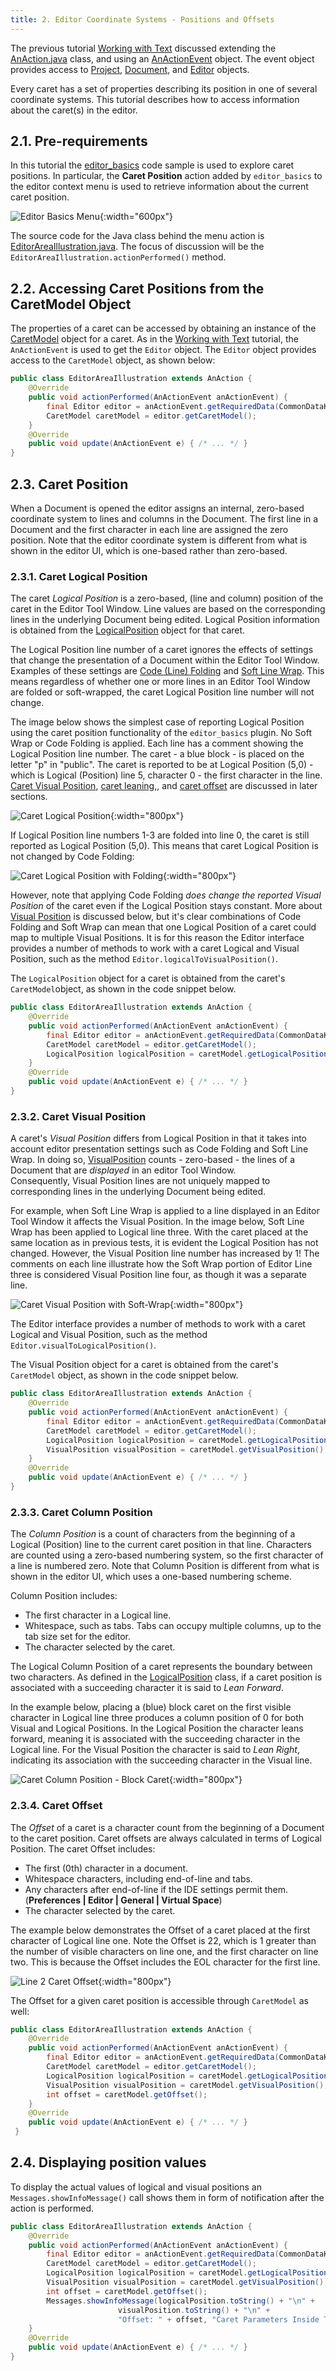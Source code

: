 ```yaml
---
title: 2. Editor Coordinate Systems - Positions and Offsets
---
```


The previous tutorial [Working with Text](working_with_text.md) discussed extending the [AnAction.java](upsource:///platform/editor-ui-api/src/com/intellij/openapi/actionSystem/AnAction.java) class, and using an [AnActionEvent](upsource:///platform/editor-ui-api/src/com/intellij/openapi/actionSystem/AnActionEvent.java) object.
The event object provides access to [Project](upsource:///platform/core-api/src/com/intellij/openapi/project/Project.java), [Document](upsource:///platform/core-api/src/com/intellij/openapi/editor/Document.java), and [Editor](upsource:///platform/editor-ui-api/src/com/intellij/openapi/editor/Editor.java) objects.

Every caret has a set of properties describing its position in one of several coordinate systems.
This tutorial describes how to access information about the caret(s) in the editor.

## 2.1. Pre-requirements
In this tutorial the [editor_basics](https://github.com/JetBrains/intellij-sdk-docs/tree/master/code_samples/editor_basics) code sample is used to explore caret positions.
In particular, the **Caret Position** action added by `editor_basics` to the editor context menu is used to retrieve information about the current caret position.  

![Editor Basics Menu](img/edit_basics_menu.png){:width="600px"}

The source code for the Java class behind the menu action is [EditorAreaIllustration.java](https://github.com/JetBrains/intellij-sdk-docs/blob/master/code_samples/editor_basics/src/main/java/org/intellij/sdk/editor/EditorAreaIllustration.java).
The focus of discussion will be the `EditorAreaIllustration.actionPerformed()` method.

## 2.2. Accessing Caret Positions from the CaretModel Object
The properties of a caret can be accessed by obtaining an instance of the [CaretModel](upsource:///platform/editor-ui-api/src/com/intellij/openapi/editor/CaretModel.java) object for a caret.
As in the [Working with Text](working_with_text.md) tutorial, the `AnActionEvent` is used to get the `Editor` object.
The `Editor` object provides access to the `CaretModel` object, as shown below:
```java
public class EditorAreaIllustration extends AnAction {
    @Override
    public void actionPerformed(AnActionEvent anActionEvent) {
        final Editor editor = anActionEvent.getRequiredData(CommonDataKeys.EDITOR);
        CaretModel caretModel = editor.getCaretModel();
    }
    @Override
    public void update(AnActionEvent e) { /* ... */ }
}
```

## 2.3. Caret Position
When a Document is opened the editor assigns an internal, zero-based coordinate system to lines and columns in the Document.
The first line in a Document and the first character in each line are assigned the zero position.
Note that the editor coordinate system is different from what is shown in the editor UI, which is one-based rather than zero-based.

<!-- TODO: Mention multiple carets, primary carets, single caret in Editor = primary caret -->

### 2.3.1. Caret Logical Position
The caret _Logical Position_ is a zero-based, (line and column) position of the caret in the Editor Tool Window.
Line values are based on the corresponding lines in the underlying Document being edited.
Logical Position information is obtained from the [LogicalPosition](upsource:///platform/editor-ui-api/src/com/intellij/openapi/editor/LogicalPosition.java) object for that caret.   

The Logical Position line number of a caret ignores the effects of settings that change the presentation of a Document within the Editor Tool Window.
Examples of these settings are [Code (Line) Folding](https://www.jetbrains.com/help/idea/working-with-source-code.html#code_folding) and [Soft Line Wrap](https://www.jetbrains.com/help/idea/using-code-editor.html#f804afd8). 
This means regardless of whether one or more lines in an Editor Tool Window are folded or soft-wrapped, the caret Logical Position line number will not change.

The image below shows the simplest case of reporting Logical Position using the caret position functionality of the `editor_basics` plugin.
No Soft Wrap or Code Folding is applied.
Each line has a comment showing the Logical Position line number.
The caret - a blue block - is placed on the letter "p" in "public".
The caret is reported to be at Logical Position (5,0) - which is Logical (Position) line 5, character 0 - the first character in the line.
[Caret Visual Position](#232-caret-visual-position), [caret leaning,](#233-caret-column-position), and [caret offset](#234-caret-offset) are discussed in later sections.  

![Caret Logical Position](img/logical_pos_exp.png){:width="800px"}

If Logical Position line numbers 1-3 are folded into line 0, the caret is still reported as Logical Position (5,0).
This means that caret Logical Position is not changed by Code Folding:  

![Caret Logical Position with Folding](img/logical_pos_folded.png){:width="800px"} 

However, note that applying Code Folding _does change the reported Visual Position_ of the caret even if the Logical Position stays constant.
More about [Visual Position](#232-caret-visual-position) is discussed below, but it's clear combinations of Code Folding and Soft Wrap can mean that one Logical Position of a caret could map to multiple Visual Positions.
It is for this reason the Editor interface provides a number of methods to work with a caret Logical and Visual Position, such as the method `Editor.logicalToVisualPosition()`.

The `LogicalPosition` object for a caret is obtained from the caret's `CaretModel`object, as shown in the code snippet below.
```java
public class EditorAreaIllustration extends AnAction {
    @Override
    public void actionPerformed(AnActionEvent anActionEvent) {
        final Editor editor = anActionEvent.getRequiredData(CommonDataKeys.EDITOR);
        CaretModel caretModel = editor.getCaretModel();
        LogicalPosition logicalPosition = caretModel.getLogicalPosition();
    }
    @Override
    public void update(AnActionEvent e) { /* ... */ }
}
```

### 2.3.2. Caret Visual Position
A caret's _Visual Position_ differs from Logical Position in that it takes into account editor presentation settings such as Code Folding and Soft Line Wrap.
In doing so, [VisualPosition](upsource:///platform/editor-ui-api/src/com/intellij/openapi/editor/VisualPosition.java) counts - zero-based - the lines of a Document that are _displayed_ in an editor Tool Window.  
Consequently, Visual Position lines are not uniquely mapped to corresponding lines in the underlying Document being edited.

For example, when Soft Line Wrap is applied to a line displayed in an Editor Tool Window it affects the Visual Position.
In the image below, Soft Line Wrap has been applied to Logical line three.
With the caret placed at the same location as in previous tests, it is evident the Logical Position has not changed.
However, the Visual Position line number has increased by 1!
The comments on each line illustrate how the Soft Wrap portion of Editor Line three is considered Visual Position line four, as though it was a separate line.

![Caret Visual Position with Soft-Wrap](img/vis_pos_soft_wrap.png){:width="800px"} 

The Editor interface provides a number of methods to work with a caret Logical and Visual Position, such as the method `Editor.visualToLogicalPosition()`.

The Visual Position object for a caret is obtained from the caret's `CaretModel` object, as shown in the code snippet below. 
```java
public class EditorAreaIllustration extends AnAction {
    @Override
    public void actionPerformed(AnActionEvent anActionEvent) {
        final Editor editor = anActionEvent.getRequiredData(CommonDataKeys.EDITOR);
        CaretModel caretModel = editor.getCaretModel();
        LogicalPosition logicalPosition = caretModel.getLogicalPosition();
        VisualPosition visualPosition = caretModel.getVisualPosition();
    }
    @Override
    public void update(AnActionEvent e) { /* ... */ }
}
```

### 2.3.3. Caret Column Position
The _Column Position_ is a count of characters from the beginning of a Logical (Position) line to the current caret position in that line.
Characters are counted using a zero-based numbering system, so the first character of a line is numbered zero.
Note that Column Position is different from what is shown in the editor UI, which uses a one-based numbering scheme.

Column Position includes:
* The first character in a Logical line.
* Whitespace, such as tabs.
  Tabs can occupy multiple columns, up to the tab size set for the editor.
* The character selected by the caret.

The Logical Column Position of a caret represents the boundary between two characters.
As defined in the [LogicalPosition](upsource:///platform/editor-ui-api/src/com/intellij/openapi/editor/LogicalPosition.java) class, if a caret position is associated with a succeeding character it is said to _Lean Forward_.

In the example below, placing a (blue) block caret on the first visible character in Logical line three produces a column position of 0 for both Visual and Logical Positions.
In the Logical Position the character leans forward, meaning it is associated with the succeeding character in the Logical line.
For the Visual Position the character is said to _Lean Right_, indicating its association with the succeeding character in the Visual line.
 
![Caret Column Position - Block Caret](img/caret_col_pos_block.png){:width="800px"} 

### 2.3.4. Caret Offset
The _Offset_ of a caret is a character count from the beginning of a Document to the caret position.
Caret offsets are always calculated in terms of Logical Position.
The caret Offset includes:
* The first (0th) character in a document.
* Whitespace characters, including end-of-line and tabs.
* Any characters after end-of-line if the IDE settings permit them.
  (**Preferences \| Editor \| General \| Virtual Space**)
* The character selected by the caret.

The example below demonstrates the Offset of a caret placed at the first character of Logical line one.
Note the Offset is 22, which is 1 greater than the number of visible characters on line one, and the first character on line two.
This is because the Offset includes the EOL character for the first line.

![Line 2 Caret Offset](img/caret_offset_l2.png){:width="800px"}

The Offset for a given caret position is accessible through `CaretModel` as well:
```java
public class EditorAreaIllustration extends AnAction {
    @Override
    public void actionPerformed(AnActionEvent anActionEvent) {
        final Editor editor = anActionEvent.getRequiredData(CommonDataKeys.EDITOR);
        CaretModel caretModel = editor.getCaretModel();
        LogicalPosition logicalPosition = caretModel.getLogicalPosition();
        VisualPosition visualPosition = caretModel.getVisualPosition();
        int offset = caretModel.getOffset();
    }
    @Override
    public void update(AnActionEvent e) { /* ... */ }
 }
```


## 2.4. Displaying position values
To display the actual values of logical and visual positions an
`Messages.showInfoMessage()` call shows them in form of notification after the action is performed.

```java
public class EditorAreaIllustration extends AnAction {
    @Override
    public void actionPerformed(AnActionEvent anActionEvent) {
        final Editor editor = anActionEvent.getRequiredData(CommonDataKeys.EDITOR);
        CaretModel caretModel = editor.getCaretModel();
        LogicalPosition logicalPosition = caretModel.getLogicalPosition();
        VisualPosition visualPosition = caretModel.getVisualPosition();
        int offset = caretModel.getOffset();
        Messages.showInfoMessage(logicalPosition.toString() + "\n" +
                        visualPosition.toString() + "\n" +
                        "Offset: " + offset, "Caret Parameters Inside The Editor");
    }
    @Override
    public void update(AnActionEvent e) { /* ... */ }
}
```

<!-- TODO: Add section with hints for reader to work with multiple carets. -->

